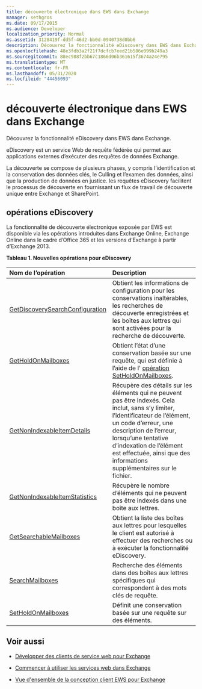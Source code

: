 ```yaml
---
title: découverte électronique dans EWS dans Exchange
manager: sethgros
ms.date: 09/17/2015
ms.audience: Developer
localization_priority: Normal
ms.assetid: 3128419f-dd5f-46d2-bb0d-0940738d0bb6
description: Découvrez la fonctionnalité eDiscovery dans EWS dans Exchange.
ms.openlocfilehash: 48e3fdb3a2f21f7dcfcb7eed21b586e099b249a3
ms.sourcegitcommit: 88ec988f2bb67c1866d06b361615f3674a24e795
ms.translationtype: MT
ms.contentlocale: fr-FR
ms.lasthandoff: 05/31/2020
ms.locfileid: "44456093"
---
```

# <a name="ediscovery-in-ews-in-exchange"></a>découverte électronique dans EWS dans Exchange

Découvrez la fonctionnalité eDiscovery dans EWS dans Exchange.
  
eDiscovery est un service Web de requête fédérée qui permet aux applications externes d’exécuter des requêtes de données Exchange.
  
La découverte se compose de plusieurs phases, y compris l’identification et la conservation des données clés, le Culling et l’examen des données, ainsi que la production de données en justice. les requêtes eDiscovery facilitent le processus de découverte en fournissant un flux de travail de découverte unique entre Exchange et SharePoint.
  
## <a name="ediscovery-operations"></a>opérations eDiscovery

La fonctionnalité de découverte électronique exposée par EWS est disponible via les opérations introduites dans Exchange Online, Exchange Online dans le cadre d’Office 365 et les versions d’Exchange à partir d’Exchange 2013. 
  
**Tableau 1. Nouvelles opérations pour eDiscovery**

|**Nom de l’opération**|**Description**|
|:-----|:-----|
|[GetDiscoverySearchConfiguration](https://msdn.microsoft.com/library/8a54a6dc-110c-4972-a8bc-5ddb43c4b857%28Office.15%29.aspx) <br/> |Obtient les informations de configuration pour les conservations inaltérables, les recherches de découverte enregistrées et les boîtes aux lettres qui sont activées pour la recherche de découverte.  <br/> |
|[GetHoldOnMailboxes](https://msdn.microsoft.com/library/9157f329-80b4-4cd0-a158-378064966ae6%28Office.15%29.aspx) <br/> |Obtient l’état d’une conservation basée sur une requête, qui est définie à l’aide de l' [opération SetHoldOnMailboxes](https://msdn.microsoft.com/library/9015a0d8-3495-461b-aa79-797d23169585%28Office.15%29.aspx).  <br/> |
|[GetNonIndexableItemDetails](https://msdn.microsoft.com/library/9279c3ad-f7c8-4bbc-b0a7-2c78416cb39a%28Office.15%29.aspx) <br/> |Récupère des détails sur les éléments qui ne peuvent pas être indexés. Cela inclut, sans s’y limiter, l’identificateur de l’élément, un code d’erreur, une description de l’erreur, lorsqu’une tentative d’indexation de l’élément est effectuée, ainsi que des informations supplémentaires sur le fichier.  <br/> |
|[GetNonIndexableItemStatistics](https://msdn.microsoft.com/library/ed077877-9d98-4434-b8b6-a4a905e7f7a6%28Office.15%29.aspx) <br/> |Récupère le nombre d’éléments qui ne peuvent pas être indexés dans une boîte aux lettres.  <br/> |
|[GetSearchableMailboxes](https://msdn.microsoft.com/library/47f8ff57-4835-4d2d-9136-44afb31a4cbe%28Office.15%29.aspx) <br/> |Obtient la liste des boîtes aux lettres pour lesquelles le client est autorisé à effectuer des recherches ou à exécuter la fonctionnalité eDiscovery.  <br/> |
|[SearchMailboxes](https://msdn.microsoft.com/library/8a67c1d8-d021-4e68-aa62-35f7d9c2edc7%28Office.15%29.aspx) <br/> |Recherche des éléments dans des boîtes aux lettres spécifiques qui correspondent à des mots clés de requête.  <br/> |
|[SetHoldOnMailboxes](https://msdn.microsoft.com/library/9015a0d8-3495-461b-aa79-797d23169585%28Office.15%29.aspx) <br/> |Définit une conservation basée sur une requête sur des éléments.  <br/> |
   
## <a name="see-also"></a>Voir aussi

- [Développer des clients de service web pour Exchange](develop-web-service-clients-for-exchange.md)
    
- [Commencer à utiliser les services web dans Exchange](start-using-web-services-in-exchange.md)
    
- [Vue d'ensemble de la conception client EWS pour Exchange](ews-client-design-overview-for-exchange.md)
    

